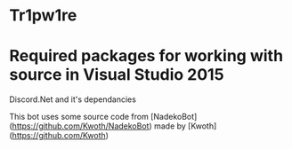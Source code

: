 # Tr1pw1re

# Required packages for working with source in Visual Studio 2015
Discord.Net and it's dependancies

This bot uses some source code from [NadekoBot] (https://github.com/Kwoth/NadekoBot) made by [Kwoth] (https://github.com/Kwoth)
